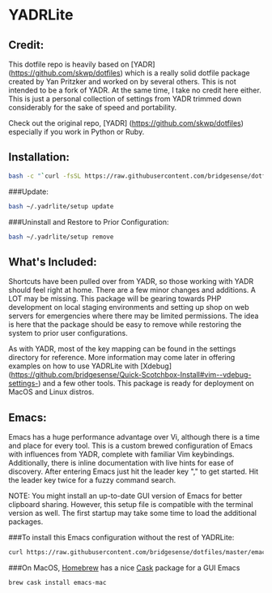 # YADRLite #

Credit:
---
This dotfile repo is heavily based on [YADR] (https://github.com/skwp/dotfiles) which is a really solid dotfile package created by Yan Pritzker and worked on by several others.  This is not intended to be a fork of YADR.  At the same time, I take no credit here either.  This is just a personal collection of settings from YADR trimmed down considerably for the sake of speed and portability.  

Check out the original repo, [YADR] (https://github.com/skwp/dotfiles) especially if you work in Python or Ruby.


Installation:
---

```bash
bash -c "`curl -fsSL https://raw.githubusercontent.com/bridgesense/dotfiles/master/setup`"
```

###Update:

```bash
bash ~/.yadrlite/setup update
```

###Uninstall and Restore to Prior Configuration:

```bash
bash ~/.yadrlite/setup remove
```


What's Included:
---
Shortcuts have been pulled over from YADR, so those working with YADR should feel right at home.  There are a few minor changes and additions.  A LOT may be missing.  This package will be gearing towards PHP development on local staging environments and setting up shop on web servers for emergencies where there may be limited permissions.  The idea is here that the package should be easy to remove while restoring the system to prior user configurations.

As with YADR, most of the key mapping can be found in the settings directory for reference.  More information may come later in offering examples on how to use YADRLite with [Xdebug] (https://github.com/bridgesense/Quick-Scotchbox-Install#vim--vdebug-settings-) and a few other tools.  This package is ready for deployment on MacOS and Linux distros. 


Emacs:
---
Emacs has a huge performance advantage over Vi, although there is a time and place for every tool.  This is a custom brewed configuration of Emacs with influences from YADR, complete with familiar Vim keybindings.  Additionally, there is inline documentation with live hints for ease of discovery.  After entering Emacs just hit the leader key "," to get started.  Hit the leader key twice for a fuzzy command search.

NOTE: You might install an up-to-date GUI version of Emacs for better clipboard sharing.  However, this setup file is compatible with the terminal version as well.  The first startup may take some time to load the additional packages.

    
###To install this Emacs configuration without the rest of YADRLite:
    
```bash
curl https://raw.githubusercontent.com/bridgesense/dotfiles/master/emacs.init > ~/.emacs    
```

###On MacOS, [Homebrew](https://brew.sh) has a nice [Cask](https://caskroom.github.io) package for a GUI Emacs

```bash
brew cask install emacs-mac
```
